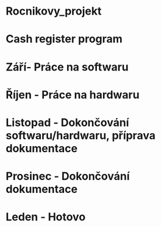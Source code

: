 # Rocnikovy_projekt
# Cash register program 


# Září- Práce na softwaru
# Říjen - Práce na hardwaru
# Listopad - Dokončování softwaru/hardwaru, příprava dokumentace
# Prosinec - Dokončování dokumentace
# Leden - Hotovo
